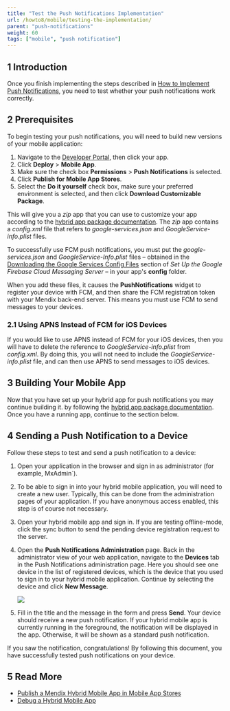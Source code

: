 ```yaml
---
title: "Test the Push Notifications Implementation"
url: /howto8/mobile/testing-the-implementation/
parent: "push-notifications"
weight: 60
tags: ["mobile", "push notification"]
---
```


## 1 Introduction

Once you finish implementing the steps described in [How to Implement Push Notifications](/howto8/mobile/implementation-guide/), you need to test whether your push notifications work correctly. 

## 2 Prerequisites

To begin testing your push notifications, you will need to build new versions of your mobile application:

1. Navigate to the [Developer Portal](https://sprintr.home.mendix.com/index.html), then click your app.
2. Click **Deploy** > **Mobile App**.
3. Make sure the check box **Permissions** > **Push Notifications** is selected.
4. Click **Publish for Mobile App Stores**.
5. Select the **Do it yourself** check box, make sure your preferred environment is selected, and then click **Download Customizable Package**. 

This will give you a *zip* app that you can use to customize your app according to the [hybrid app package documentation](https://github.com/mendix/hybrid-app-template/). The *zip* app contains a *config.xml* file that refers to *google-services.json* and *GoogleService-info.plist* files. 

To successfully use FCM push notifications, you must put the *google-services.json* and *GoogleService-Info.plist* files – obtained in the [Downloading the Google Services Config Files](/howto8/mobile/setting-up-google-firebase-cloud-messaging-server/#downloading-the-google-services-config-files) section of *Set Up the Google Firebase Cloud Messaging Server* – in your app's **config** folder.

When you add these files, it causes the **PushNotifications** widget to register your device with FCM, and then share the FCM registration token with your Mendix back-end server. This means you must use FCM to send messages to your devices. 

### 2.1 Using APNS Instead of FCM for iOS Devices

If you would like to use APNS instead of FCM for your iOS devices, then you will have to delete the reference to *GoogleService-info.plist* from *config.xml*. By doing this, you will not need to include the *GoogleService-info.plist* file, and can then use APNS to send messages to iOS devices.

## 3 Building Your Mobile App

Now that you have set up your hybrid app for push notifications you may continue building it. by following the [hybrid app package documentation](https://github.com/mendix/hybrid-app-template/). Once you have a running app, continue to the section below. 

## 4 Sending a Push Notification to a Device

Follow these steps to test and send a push notification to a device:

1. Open your application in the browser and sign in as administrator (for example, MxAdmin`).
2. To be able to sign in into your hybrid mobile application, you will need to create a new user. Typically, this can be done from the administration pages of your application. If you have anonymous access enabled, this step is of course not necessary.
3. Open your hybrid mobile app and sign in. If you are testing offline-mode, click the sync button to send the pending device registration request to the server.
4.  Open the **Push Notifications Administration** page. Back in the administrator view of your web application, navigate to the **Devices** tab in the Push Notifications administration page. Here you should see one device in the list of registered devices, which is the device that you used to sign in to your hybrid mobile application. Continue by selecting the device and click **New Message**.

	![](/attachments/howto8/mobile/hybrid-mobile/push-notifications/testing-the-implementation/21168174.png)

5. Fill in the title and the message in the form and press **Send**. Your device should receive a new push notification. If your hybrid mobile app is currently running in the foreground, the notification will be displayed in the app. Otherwise, it will be shown as a standard push notification.

If you saw the notification, congratulations! By following this document, you have successfully tested push notifications on your device.

## 5 Read More

* [Publish a Mendix Hybrid Mobile App in Mobile App Stores](/howto8/mobile/publishing-a-mendix-hybrid-mobile-app-in-mobile-app-stores/)
* [Debug a Hybrid Mobile App](/howto8/mobile/debug-a-mobile-app/)
